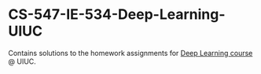 # CS-547-IE-534-Deep-Learning-UIUC
Contains solutions to the homework assignments for <a href="https://courses.engr.illinois.edu/ie534/fa2019/">Deep Learning course</a> @ UIUC.
